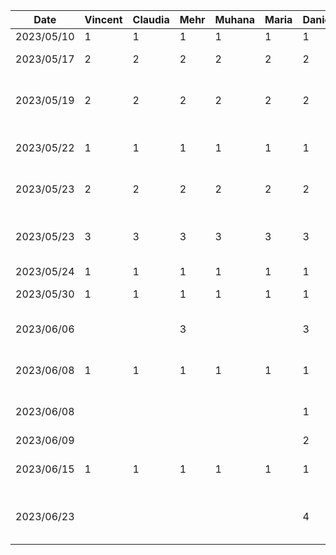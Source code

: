 | Date       | Vincent | Claudia | Mehr | Muhana | Maria | Daniel | Task                                    |
|------------|---------|---------|------|--------|-------|--------|-----------------------------------------|
| 2023/05/10 | 1       | 1       | 1    | 1      | 1     | 1      | FDYP class 1                            |
| 2023/05/17 | 2       | 2       | 2    | 2      | 2     | 2      | Brainstorming group meeting             |
| 2023/05/19 | 2       | 2       | 2    | 2      | 2     | 2      | Potential consultant meeting (Zahedi)   |
| 2023/05/22 | 1       | 1       | 1    | 1      | 1     | 1      | Potential consultant meeting (Carr)     |
| 2023/05/23 | 2       | 2       | 2    | 2      | 2     | 2      | Consultant meeting (El-Hag)             |
| 2023/05/23 | 3       | 3       | 3    | 3      | 3     | 3      | Consultant meeting (abstract, planning) |
| 2023/05/24 | 1       | 1       | 1    | 1      | 1     | 1      | FYDP class 2                            |
| 2023/05/30 | 1       | 1       | 1    | 1      | 1     | 1      | Project spec meeting                    |
| 2023/06/06 |         |         | 3    |        |       | 3      | FP and NFP research for spec doc        |
| 2023/06/08 | 1       | 1       | 1    | 1      | 1     | 1      | Consultant/grad student meeting         |
| 2023/06/08 |         |         |      |        |       | 1      | Image preprocessing research            |
| 2023/06/09 |         |         |      |        |       | 2      | CNN research                            |
| 2023/06/15 | 1       | 1       | 1    | 1      | 1     | 1      | Consultant meeting/group delegation     |
| 2023/06/23 |         |         |      |        |       | 4      | CNN script setup with MNIST temp data   |
